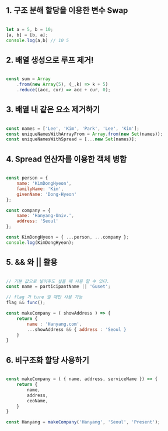 ## 1. 구조 분해 할당을 이용한 변수 Swap

``` javascript

let a = 5, b = 10;
[a, b] = [b, a];
console.log(a,b) // 10 5

```

## 2. 배열 생성으로 루프 제거!

``` javascript

const sum = Array
    .from(new Array(5), (_,k) => k + 5)
    .reduce((acc, cur) => acc + cur, 0); 

```

## 3. 배열 내 같은 요소 제거하기

``` javascript

const names = ['Lee', 'Kim', 'Park', 'Lee', 'Kim'];
const uniqueNamesWithArrayFrom = Array.from(new Set(names));
const uniqueNamesWithSpread = [...new Set(names)];

```

## 4. Spread 연산자를 이용한 객체 병합

``` javascript

const person = {
	name: 'KimDongHyeon',
	familyName: 'Kim',
	givenName: 'Dong-Hyeon'
};

const company = {
	name: 'Hanyang-Univ.',
	address: 'Seoul'
};

const KimDongHyeon = { ...person, ...company };
console.log(KimDongHyeon);

```

## 5. && 와 || 활용

``` javascript

// 기본 값으로 넣어주도 싶을 때 사용 할 수 있다.
const name = participantName || 'Guset';

// flag 가 ture 일 때만 사용 가능
flag && func();

const makeCompany = ( showAddress ) => {
    return {    
        name : 'Hanyang.com',
        ...showAddress && { address : 'Seoul }
    }
}

```

## 6. 비구조화 할당 사용하기

``` javascript

const makeCompany = ( { name, address, serviceName }) => {
    return {
        name,
        address,
        ceoName,
    }
}

const Hanyang = makeCompany('Hanyang', 'Seoul', 'Present');

```
